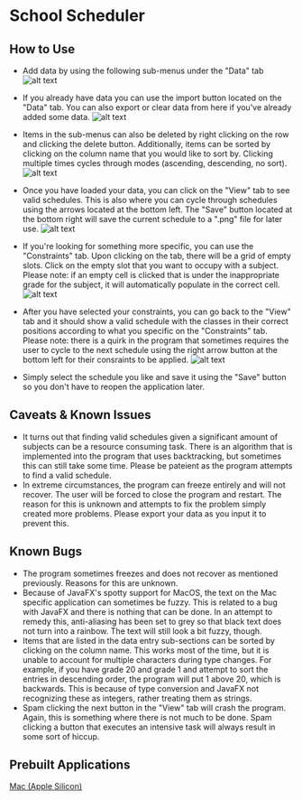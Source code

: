 
# School Scheduler

## How to Use
- Add data by using the following sub-menus under the "Data" tab
![alt text]([https://imgur.com/fA6V9O4](https://github.com/Ryan-Scarbrough/SchoolScheduler/blob/main/docs/imgs/1.png?raw=true))

-  If you already have data you can use the import button located on the "Data" tab. You can also export or clear data from here if you've already added some data.
![alt text](https://imgur.com/wManpXK)

- Items in the sub-menus can also be deleted by right clicking on the row and clicking the delete button. Additionally, items can be sorted by clicking on the column name that you would like to sort by. Clicking multiple times cycles through modes (ascending, descending, no sort).
![alt text](https://imgur.com/o5jiI2p)

- Once you have loaded your data, you can click on the "View" tab to see valid schedules. This is also where you can cycle through schedules using the arrows located at the bottom left. The "Save" button located at the bottom right will save the current schedule to a ".png" file for later use.
![alt text](https://imgur.com/q0CmU8Q)

- If you're looking for something more specific, you can use the "Constraints" tab. Upon clicking on the tab, there will be a grid of empty slots. Click on the empty slot that you want to occupy with a subject. Please note: if an empty cell is clicked that is under the inappropriate grade for the subject, it will automatically populate in the correct cell.
![alt text](https://imgur.com/Zi24iks)

- After you have selected your constraints, you can go back to the "View" tab and it should show a valid schedule with the classes in their correct positions according to what you specific on the "Constraints" tab. Please note: there is a quirk in the program that sometimes requires the user to cycle to the next schedule using the right arrow button at the bottom left for their consraints to be applied.
![alt text](https://imgur.com/RWVd6DS)

- Simply select the schedule you like and save it using the "Save" button so you don't have to reopen the application later.

## Caveats & Known Issues
- It turns out that finding valid schedules given a significant amount of subjects can be a resource consuming task. There is an algorithm that is implemented into the program that uses backtracking, but sometimes this can still take some time. Please be pateient as the program attempts to find a valid schedule. 
- In extreme circumstances, the program can freeze entirely and will not recover. The user will be forced to close the program and restart. The reason for this is unknown and attempts to fix the problem simply created more problems. Please export your data as you input it to prevent this.

## Known Bugs
- The program sometimes freezes and does not recover as mentioned previously. Reasons for this are unknown.
- Because of JavaFX's spotty support for MacOS, the text on the Mac specific application can sometimes be fuzzy. This is related to a bug with JavaFX and there is nothing that can be done. In an attempt to remedy this, anti-aliasing has been set to grey so that black text does not turn into a rainbow. The text will still look a bit fuzzy, though. 
- Items that are listed in the data entry sub-sections can be sorted by clicking on the column name. This works most of the time, but it is unable to account for multiple characters during type changes. For example, if you have grade 20 and grade 1 and attempt to sort the entries in descending order, the program will put 1 above 20, which is backwards. This is because of type conversion and JavaFX not recognizing these as integers, rather treating them as strings.
- Spam clicking the next button in the "View" tab will crash the program. Again, this is something where there is not much to be done. Spam clicking a button that executes an intensive task will always result in some sort of hiccup. 

## Prebuilt Applications
[Mac (Apple Silicon)](https://www.dropbox.com/scl/fi/q0uaq92am7ywwf4j5lv5o/SchoolScheduler_AppleSilicon.dmg?rlkey=gfy9erjhcz1gp8h26hbk1guim&st=dkvvfogj&dl=0)


